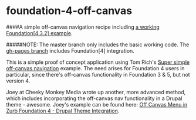 foundation-4-off-canvas
=======================

####A simple off-canvas navigation recipe including [a working Foundation[4.3.2] example](//paskainos.github.io/foundation-4-off-canvas/).

#####NOTE: The master branch only includes the basic working code. The [gh-pages branch](//github.com/paskainos/foundation-4-off-canvas/tree/gh-pages ) includes Foundation[4] integration.

This is a simple proof of concept application using Tom Rich's [Super simple off-canvas navigation](http://blog.tomri.ch/super-simple-off-canvas-menu-navigation/) example. The need arises for Foundation 4 users in particular, since there's off-canvas functionality in Foundation 3 & 5, but not version 4.

Joey at Cheeky Monkey Media wrote up another, more advanced method, which includes incorporating the off-canvas nav functionality in a Drupal theme - awesome. Joey's example can be found here: [Off Canvas Menu in Zurb Foundation 4 - Drupal Theme Integration](http://cheekymonkeymedia.ca/blog/web-development/canvas-menu-zurb-foundation-4-drupal-theme-integration).
